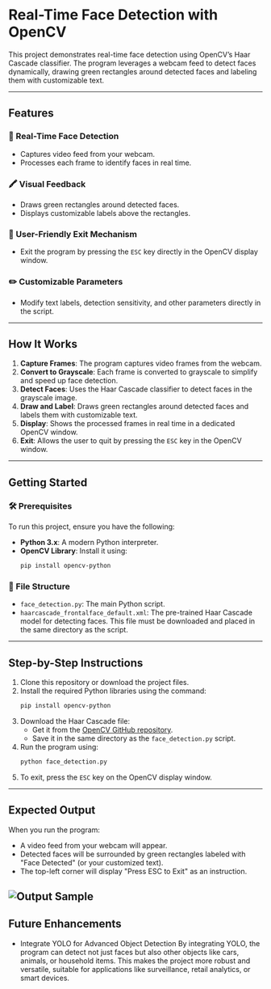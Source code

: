 # Real-Time Face Detection with OpenCV
This project demonstrates real-time face detection using OpenCV’s Haar Cascade classifier. The program leverages a webcam feed to detect faces dynamically, drawing green rectangles around detected faces and labeling them with customizable text.

---

## **Features**

### 🎥 Real-Time Face Detection
- Captures video feed from your webcam.
- Processes each frame to identify faces in real time.

### 🖍️ Visual Feedback
- Draws green rectangles around detected faces.
- Displays customizable labels above the rectangles.

### 🛑 User-Friendly Exit Mechanism
- Exit the program by pressing the `ESC` key directly in the OpenCV display window.

### ✏️ Customizable Parameters
- Modify text labels, detection sensitivity, and other parameters directly in the script.

---

## **How It Works**

1. **Capture Frames**: The program captures video frames from the webcam.
2. **Convert to Grayscale**: Each frame is converted to grayscale to simplify and speed up face detection.
3. **Detect Faces**: Uses the Haar Cascade classifier to detect faces in the grayscale image.
4. **Draw and Label**: Draws green rectangles around detected faces and labels them with customizable text.
5. **Display**: Shows the processed frames in real time in a dedicated OpenCV window.
6. **Exit**: Allows the user to quit by pressing the `ESC` key in the OpenCV window.

---

## **Getting Started**

### 🛠️ Prerequisites
To run this project, ensure you have the following:
- **Python 3.x**: A modern Python interpreter.
- **OpenCV Library**: Install it using:
  ```bash
  pip install opencv-python
  ```

### 📂 File Structure
- `face_detection.py`: The main Python script.
- `haarcascade_frontalface_default.xml`: The pre-trained Haar Cascade model for detecting faces. This file must be downloaded and placed in the same directory as the script.

---

## **Step-by-Step Instructions**

1. Clone this repository or download the project files.
2. Install the required Python libraries using the command:
   ```bash
   pip install opencv-python
   ```
3. Download the Haar Cascade file:
   - Get it from the [OpenCV GitHub repository](https://github.com/opencv/opencv/blob/master/data/haarcascades/haarcascade_frontalface_default.xml).
   - Save it in the same directory as the `face_detection.py` script.
4. Run the program using:
   ```bash
   python face_detection.py
   ```
5. To exit, press the `ESC` key on the OpenCV display window.

---

## **Expected Output**

When you run the program:
- A video feed from your webcam will appear.
- Detected faces will be surrounded by green rectangles labeled with "Face Detected" (or your customized text).
- The top-left corner will display "Press ESC to Exit" as an instruction.

![Output Sample](https://github.com/ManiMajd89/Face%20Detection/blob/main/Face%20detection%20sample%20output.png)
---

## **Future Enhancements**
- Integrate YOLO for Advanced Object Detection
By integrating YOLO, the program can detect not just faces but also other objects like cars, animals, or household items. This makes the project more robust and versatile, suitable for applications like surveillance, retail analytics, or smart devices.
